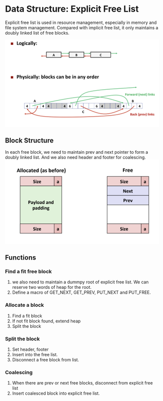 
# Data Structure: Explicit Free List

Explicit free list is used in resource management, especially in memory and file system management. Compared with implicit free list, it only maintains a doubly linked list of free blocks. 

![](../image/explicit_free_list.png)

## Block Structure 

In each free block, we need to maintain prev and next pointer to form a doubly linked list. And we also need header and footer for coalescing. 
![](../image/explicit-free-list-block.png)

## Functions 

### Find a fit free block
1. we also need to maintain a dummpy root of explicit free list. We can reserve two words of heap for the root. 
2. Define a macro of GET_NEXT, GET_PREV, PUT_NEXT and PUT_FREE. 

### Allocate a block 
1. Find a fit block 
2. If not fit block found, extend heap 
3. Split the block 

### Split the block 

1. Set header, footer
2. Insert into the free list.
3. Disconnect a free block from list. 

### Coalescing 
1. When there are prev or next free blocks, disconnect from explicit free list 
2. Insert coalesced block into explicit free list. 


